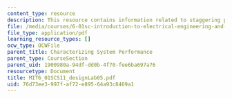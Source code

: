 ```yaml
---
content_type: resource
description: This resource contains information related to staggering proportions.
file: /media/courses/6-01sc-introduction-to-electrical-engineering-and-computer-science-i-spring-2011/76d73ee3997faf72e89564a93c8469a1_MIT6_01SCS11_designLab05.pdf
file_type: application/pdf
learning_resource_types: []
ocw_type: OCWFile
parent_title: Characterizing System Performance
parent_type: CourseSection
parent_uid: 1900980a-94df-dd0b-4f70-fee6ba697a76
resourcetype: Document
title: MIT6_01SCS11_designLab05.pdf
uid: 76d73ee3-997f-af72-e895-64a93c8469a1
---
```

